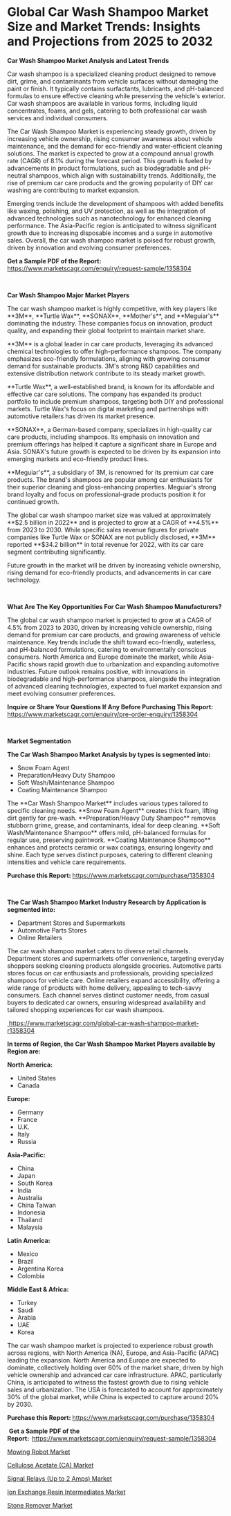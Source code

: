 <p><h1>Global Car Wash Shampoo Market Size and Market Trends: Insights and Projections from 2025 to 2032</h1></p><p><strong>Car Wash Shampoo Market Analysis and Latest Trends</strong></p>
<p><p>Car wash shampoo is a specialized cleaning product designed to remove dirt, grime, and contaminants from vehicle surfaces without damaging the paint or finish. It typically contains surfactants, lubricants, and pH-balanced formulas to ensure effective cleaning while preserving the vehicle's exterior. Car wash shampoos are available in various forms, including liquid concentrates, foams, and gels, catering to both professional car wash services and individual consumers.</p><p>The Car Wash Shampoo Market is experiencing steady growth, driven by increasing vehicle ownership, rising consumer awareness about vehicle maintenance, and the demand for eco-friendly and water-efficient cleaning solutions. The market is expected to grow at a compound annual growth rate (CAGR) of 8.1% during the forecast period. This growth is fueled by advancements in product formulations, such as biodegradable and pH-neutral shampoos, which align with sustainability trends. Additionally, the rise of premium car care products and the growing popularity of DIY car washing are contributing to market expansion.</p><p>Emerging trends include the development of shampoos with added benefits like waxing, polishing, and UV protection, as well as the integration of advanced technologies such as nanotechnology for enhanced cleaning performance. The Asia-Pacific region is anticipated to witness significant growth due to increasing disposable incomes and a surge in automotive sales. Overall, the car wash shampoo market is poised for robust growth, driven by innovation and evolving consumer preferences.</p></p>
<p><strong>Get a Sample PDF of the Report:&nbsp;</strong> <a href="https://www.marketscagr.com/enquiry/request-sample/1358304?utm_campaign=1920&utm_medium=2&utm_source=Github&utm_content=ia&utm_term=21012025&utm_id=car-wash-shampoo">https://www.marketscagr.com/enquiry/request-sample/1358304</a></p>
<p>&nbsp;</p>
<p><strong>Car Wash Shampoo Major Market Players</strong></p>
<p><p>The car wash shampoo market is highly competitive, with key players like **3M**, **Turtle Wax**, **SONAX**, **Mother's**, and **Meguiar's** dominating the industry. These companies focus on innovation, product quality, and expanding their global footprint to maintain market share.</p><p>**3M** is a global leader in car care products, leveraging its advanced chemical technologies to offer high-performance shampoos. The company emphasizes eco-friendly formulations, aligning with growing consumer demand for sustainable products. 3M's strong R&D capabilities and extensive distribution network contribute to its steady market growth.</p><p>**Turtle Wax**, a well-established brand, is known for its affordable and effective car care solutions. The company has expanded its product portfolio to include premium shampoos, targeting both DIY and professional markets. Turtle Wax's focus on digital marketing and partnerships with automotive retailers has driven its market presence.</p><p>**SONAX**, a German-based company, specializes in high-quality car care products, including shampoos. Its emphasis on innovation and premium offerings has helped it capture a significant share in Europe and Asia. SONAX's future growth is expected to be driven by its expansion into emerging markets and eco-friendly product lines.</p><p>**Meguiar's**, a subsidiary of 3M, is renowned for its premium car care products. The brand's shampoos are popular among car enthusiasts for their superior cleaning and gloss-enhancing properties. Meguiar's strong brand loyalty and focus on professional-grade products position it for continued growth.</p><p>The global car wash shampoo market size was valued at approximately **$2.5 billion in 2022** and is projected to grow at a CAGR of **4.5%** from 2023 to 2030. While specific sales revenue figures for private companies like Turtle Wax or SONAX are not publicly disclosed, **3M** reported **$34.2 billion** in total revenue for 2022, with its car care segment contributing significantly.</p><p>Future growth in the market will be driven by increasing vehicle ownership, rising demand for eco-friendly products, and advancements in car care technology.</p></p>
<p>&nbsp;</p>
<p><strong>What Are The Key Opportunities For Car Wash Shampoo Manufacturers?</strong></p>
<p><p>The global car wash shampoo market is projected to grow at a CAGR of 4.5% from 2023 to 2030, driven by increasing vehicle ownership, rising demand for premium car care products, and growing awareness of vehicle maintenance. Key trends include the shift toward eco-friendly, waterless, and pH-balanced formulations, catering to environmentally conscious consumers. North America and Europe dominate the market, while Asia-Pacific shows rapid growth due to urbanization and expanding automotive industries. Future outlook remains positive, with innovations in biodegradable and high-performance shampoos, alongside the integration of advanced cleaning technologies, expected to fuel market expansion and meet evolving consumer preferences.</p></p>
<p><strong>Inquire or Share Your Questions If Any Before Purchasing This Report:</strong> <a href="https://www.marketscagr.com/enquiry/pre-order-enquiry/1358304?utm_campaign=1920&utm_medium=2&utm_source=Github&utm_content=ia&utm_term=21012025&utm_id=car-wash-shampoo">https://www.marketscagr.com/enquiry/pre-order-enquiry/1358304</a></p>
<p>&nbsp;</p>
<p><strong>Market Segmentation</strong></p>
<p><strong>The Car Wash Shampoo Market Analysis by types is segmented into:</strong></p>
<p><ul><li>Snow Foam Agent</li><li>Preparation/Heavy Duty Shampoo</li><li>Soft Wash/Maintenance Shampoo</li><li>Coating Maintenance Shampoo</li></ul></p>
<p><p>The **Car Wash Shampoo Market** includes various types tailored to specific cleaning needs. **Snow Foam Agent** creates thick foam, lifting dirt gently for pre-wash. **Preparation/Heavy Duty Shampoo** removes stubborn grime, grease, and contaminants, ideal for deep cleaning. **Soft Wash/Maintenance Shampoo** offers mild, pH-balanced formulas for regular use, preserving paintwork. **Coating Maintenance Shampoo** enhances and protects ceramic or wax coatings, ensuring longevity and shine. Each type serves distinct purposes, catering to different cleaning intensities and vehicle care requirements.</p></p>
<p><strong>Purchase this Report:&nbsp;</strong><a href="https://www.marketscagr.com/purchase/1358304?utm_campaign=1920&utm_medium=2&utm_source=Github&utm_content=ia&utm_term=21012025&utm_id=car-wash-shampoo">https://www.marketscagr.com/purchase/1358304</a></p>
<p>&nbsp;</p>
<p><strong>The Car Wash Shampoo Market Industry Research by Application is segmented into:</strong></p>
<p><ul><li>Department Stores and Supermarkets</li><li>Automotive Parts Stores</li><li>Online Retailers</li></ul></p>
<p><p>The car wash shampoo market caters to diverse retail channels. Department stores and supermarkets offer convenience, targeting everyday shoppers seeking cleaning products alongside groceries. Automotive parts stores focus on car enthusiasts and professionals, providing specialized shampoos for vehicle care. Online retailers expand accessibility, offering a wide range of products with home delivery, appealing to tech-savvy consumers. Each channel serves distinct customer needs, from casual buyers to dedicated car owners, ensuring widespread availability and tailored shopping experiences for car wash shampoos.</p></p>
<p><a href="https://www.marketscagr.com/global-car-wash-shampoo-market-r1358304?utm_campaign=1920&utm_medium=2&utm_source=Github&utm_content=ia&utm_term=21012025&utm_id=car-wash-shampoo">&nbsp;https://www.marketscagr.com/global-car-wash-shampoo-market-r1358304</a></p>
<p><strong>In terms of Region, the Car Wash Shampoo Market Players available by Region are:</strong></p>
<p>
    <p> <strong> North America: </strong>
        <ul>
            <li>United States</li>
            <li>Canada</li>
        </ul>
        </p> 
    <p> <strong> Europe: </strong>
        <ul>
            <li>Germany</li>
            <li>France</li>
            <li>U.K.</li>
            <li>Italy</li>
            <li>Russia</li>
        </ul>
        </p> 
    <p> <strong> Asia-Pacific: </strong>
        <ul>
            <li>China</li>
            <li>Japan</li>
            <li>South Korea</li>
            <li>India</li>
            <li>Australia</li>
            <li>China Taiwan</li>
            <li>Indonesia</li>
            <li>Thailand</li>
            <li>Malaysia</li>
        </ul>
        </p> 
    <p> <strong> Latin America: </strong>
        <ul>
            <li>Mexico</li>
            <li>Brazil</li>
            <li>Argentina Korea</li>
            <li>Colombia</li>
        </ul>
        </p> 
    <p> <strong> Middle East & Africa: </strong>
        <ul>
            <li>Turkey</li>
            <li>Saudi</li>
            <li>Arabia</li>
            <li>UAE</li>
            <li>Korea</li>
        </ul>
    </p>
    </p>
<p><p>The car wash shampoo market is projected to experience robust growth across regions, with North America (NA), Europe, and Asia-Pacific (APAC) leading the expansion. North America and Europe are expected to dominate, collectively holding over 60% of the market share, driven by high vehicle ownership and advanced car care infrastructure. APAC, particularly China, is anticipated to witness the fastest growth due to rising vehicle sales and urbanization. The USA is forecasted to account for approximately 30% of the global market, while China is expected to capture around 20% by 2030.</p></p>
<p><strong>Purchase this Report: </strong><a href="https://www.marketscagr.com/purchase/1358304?utm_campaign=1920&utm_medium=2&utm_source=Github&utm_content=ia&utm_term=21012025&utm_id=car-wash-shampoo">https://www.marketscagr.com/purchase/1358304</a></p>
<p>&nbsp;<strong>Get a Sample PDF of the Report:&nbsp;&nbsp;</strong><a href="https://www.marketscagr.com/enquiry/request-sample/1358304?utm_campaign=1920&utm_medium=2&utm_source=Github&utm_content=ia&utm_term=21012025&utm_id=car-wash-shampoo">https://www.marketscagr.com/enquiry/request-sample/1358304</a></p>
<p><strong></strong></p>
<p><p><a href="https://www.linkedin.com/pulse/navigating-global-mowing-robot-market-from-trends-strategy-zwcjf?utm_campaign=1920&utm_medium=2&utm_source=Github&utm_content=ia&utm_term=21012025&utm_id=car-wash-shampoo">Mowing Robot Market</a></p><p><a href="https://www.linkedin.com/pulse/whats-propelling-cellulose-acetate-ca-markets-growth-mr8fc?utm_campaign=1920&utm_medium=2&utm_source=Github&utm_content=ia&utm_term=21012025&utm_id=car-wash-shampoo">Cellulose Acetate (CA) Market</a></p><p><a href="https://www.linkedin.com/pulse/signal-relays-up-2-amps-market-ecosystem-competitive-landscape-iga3f?utm_campaign=1920&utm_medium=2&utm_source=Github&utm_content=ia&utm_term=21012025&utm_id=car-wash-shampoo">Signal Relays (Up to 2 Amps) Market</a></p><p><a href="https://www.linkedin.com/pulse/market-analysis-report-ion-exchange-resin-intermediates-xrdoc?utm_campaign=1920&utm_medium=2&utm_source=Github&utm_content=ia&utm_term=21012025&utm_id=car-wash-shampoo">Ion Exchange Resin Intermediates Market</a></p><p><a href="https://www.linkedin.com/pulse/stone-remover-market-share-analysis-125-cagr-growth-tte3c?utm_campaign=1920&utm_medium=2&utm_source=Github&utm_content=ia&utm_term=21012025&utm_id=car-wash-shampoo">Stone Remover Market</a></p></p>